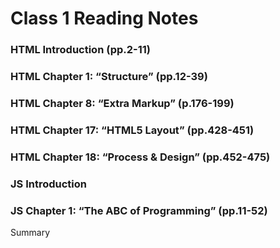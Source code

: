 # Class 1 Reading Notes

### HTML Introduction (pp.2-11)

### HTML Chapter 1: “Structure” (pp.12-39)

### HTML Chapter 8: “Extra Markup” (p.176-199)

### HTML Chapter 17: “HTML5 Layout” (pp.428-451)

### HTML Chapter 18: “Process & Design” (pp.452-475)

### JS Introduction

### JS Chapter 1: “The ABC of Programming” (pp.11-52)
Summary